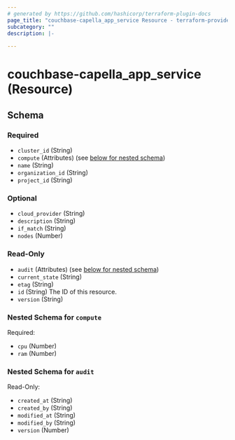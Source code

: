 ```yaml
---
# generated by https://github.com/hashicorp/terraform-plugin-docs
page_title: "couchbase-capella_app_service Resource - terraform-provider-couchbase-capella"
subcategory: ""
description: |-
  
---
```


# couchbase-capella_app_service (Resource)





<!-- schema generated by tfplugindocs -->
## Schema

### Required

- `cluster_id` (String)
- `compute` (Attributes) (see [below for nested schema](#nestedatt--compute))
- `name` (String)
- `organization_id` (String)
- `project_id` (String)

### Optional

- `cloud_provider` (String)
- `description` (String)
- `if_match` (String)
- `nodes` (Number)

### Read-Only

- `audit` (Attributes) (see [below for nested schema](#nestedatt--audit))
- `current_state` (String)
- `etag` (String)
- `id` (String) The ID of this resource.
- `version` (String)

<a id="nestedatt--compute"></a>
### Nested Schema for `compute`

Required:

- `cpu` (Number)
- `ram` (Number)


<a id="nestedatt--audit"></a>
### Nested Schema for `audit`

Read-Only:

- `created_at` (String)
- `created_by` (String)
- `modified_at` (String)
- `modified_by` (String)
- `version` (Number)
